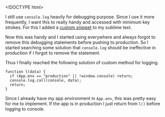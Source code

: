 &lt;!DOCTYPE html&gt;

I still use `console.log` heavily for debugging purpose. Since I use it more frequently, I want this to really handy and accessed with minimum key strokes. For this I added a [custom snippet](https://github.com/revathskumar/dotfiles/blob/143b9df805ffbed82004b4092e8a537e15b2fb5e/sublime2/User/console.log.sublime-snippet) to my sublime text.

Now this was handy and I started using everywhere and always forgot to remove this debugging statements before pushing to production. So I started searching some solution that `console.log` should be ineffective in production if I forgot to remove the statement.

Thus I finally reached the following solution of custom method for logging.

    function l(data) {
      if (App.env == "production" || !window.console) return;
      console.log.call(console, data);
      return;
    }

Since I already have my app environment in `App.env`, this was pretty easy for me to implement. If the app is in production I just return from `l()` before logging to console.
